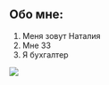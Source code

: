 ## Обо мне:

1. Меня зовут Наталия
2. Мне 33
3. Я бухгалтер

![](https://porodisobak.ru/wp-content/uploads/2021/07/velsh-korgi-pembrok-11.jpg)
